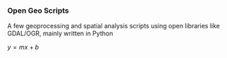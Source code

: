 ### Open Geo Scripts

A few geoprocessing and spatial analysis scripts using open libraries like GDAL/OGR, mainly written in Python

$y = mx + b$
